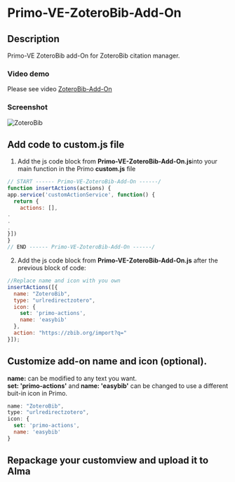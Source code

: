 # Primo-VE-ZoteroBib-Add-On
## Description
Primo-VE ZoteroBib add-On for ZoteroBib citation manager.


### Video demo
Please see video <a href="https://youtu.be/cRYwhLevv-4">ZoteroBib-Add-On</a>
### Screenshot
![ZoteroBib](https://github.com/Primo-VE-ZoteroBib-Add-On/raw/master/.docs/zoterobibgif.gif)

## Add code to custom.js file
1. Add the js code block from <b>Primo-VE-ZoteroBib-Add-On.js</b>into your main function in the Primo <b>custom.js</b> file

```js
// START ------ Primo-VE-ZoteroBib-Add-On ------/
function insertActions(actions) {
app.service('customActionService', function() {
  return {
    actions: [],
.
.
.
}])
}
// END ------ Primo-VE-ZoteroBib-Add-On ------/
```

2. Add the js code block from <b>Primo-VE-ZoteroBib-Add-On.js</b> after the previous block of code:

```js
//Replace name and icon with you own
insertActions([{
  name: "ZoteroBib",
  type: "urlredirectzotero",
  icon: {
    set: 'primo-actions',
    name: 'easybib'
  },
  action: "https://zbib.org/import?q="
}]);
```
## Customize add-on name and icon (optional).
<b>name:</b> can be modified to any text you want.</br>
<b>set: 'primo-actions'</b> and<b> name: 'easybib'</b> can be changed to use a different buit-in icon in Primo. 
```js
name: "ZoteroBib",
type: "urlredirectzotero",
icon: {
  set: 'primo-actions',
  name: 'easybib'
}
```

## Repackage your <b>customview</b> and upload it to Alma
